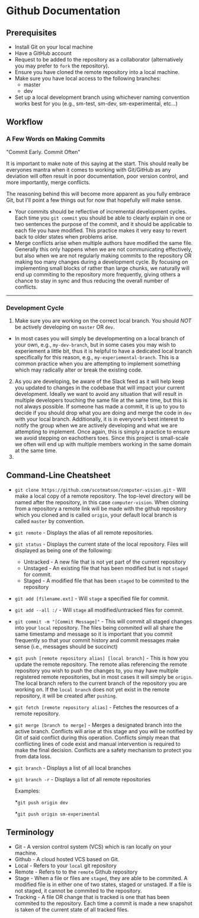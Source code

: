 # Github Documentation

## Prerequisites
* Install Git on your local machine
* Have a GitHub account
* Request to be added to the repository as a collaborator (alternatively you may prefer to `fork` the repository).
* Ensure you have cloned the remote repository into a local machine.
* Make sure you have local access to the following branches:
  * master
  * dev
* Set up a local development branch using whichever naming convention works best for you (e.g., sm-test, sm-dev, sm-experimental, etc...)

## Workflow
### A Few Words on Making Commits
  "Commit Early. Commit Often"
  
  It is important to make note of this saying at the start. This should really be everyones mantra when it comes to working with Git/GitHub as any deviation will often result in poor documentation, poor version control, and more importantly, merge conflicts.
 
  The reasoning behind this will become more apparent as you fully embrace Git, but I'll point a few things out for now that hopefully will make sense.
  
* Your commits should be reflective of incremental development cycles. Each time you `git commit` you should be able to clearly explain in one or two sentences the purpose of the commit, and it should be applicable to each file you have modified. This practice makes it very easy to revert back to older states when problems arise.
* Merge conflicts arise when multiple authors have modified the same file. Generally this only happens when we are not communicating effectively, but also when we are not regularly making commits to the repository OR making too many changes during a development cycle. By focusing on implementing small blocks of rather than large chunks, we naturally will end up commiting to the repository more frequently, giving others a chance to stay in sync and thus reducing the overall number of conflicts.
  
---

### Development Cycle  
1. Make sure you are working on the correct local branch. You should *NOT* be actively developing on `master` OR `dev`.  
  * In most cases you will simply be developmenting on a local branch of your own, e.g., `my-dev-branch`, but in some cases you may wish to experiement a little bit, thus it is helpful to have a dedicated local branch specifically for this reason, e.g., `my-experiemental-branch`. This is a common practice when you are attempting to implement something which may radically alter or break the existing code.
2. As you are developing, be aware of the Slack feed as it will help keep you updated to changes in the codebase that will impact your current development. Ideally we want to avoid any situation that will result in multiple developers touching the same file at the same time, but this is not always possible. If someone has made a commit, it is up to you to decide if you should drop what you are doing and merge the code in `dev` with your local branch. Additionally, it is in everyone's best interest to notify the group when we are actively developing and what we are attempting to implement. Once again, this is simply a practice to ensure we avoid stepping on eachothers toes. Since this project is small-scale we often will end up with multiple members working in the same domain at the same time.
3. 

## Command-Line Cheatsheet
* ```git clone https://github.com/scotmatson/computer-vision.git``` - Will make a local copy of a remote repository. The top-level directory will be named after the repository, in this case `computer-vision`. When cloning from a repository a remote link will be made with the github repository which you cloned and is called `origin`, your default local branch is called `master` by convention.
* ```git remote``` - Displays the alias of all remote repositories.
* ```git status``` - Displays the current state of the local repository. Files will displayed as being one of the following:
  * Untracked - A new file that is not yet part of the current repository
  * Unstaged - An existing file that has been modified but is not `staged` for commit.
  * Staged - A modified file that has been `staged` to be commited to the repository
* ```git add [filename.ext]``` - Will `stage` a specified file for commit.
* ```git add --all :/``` - Will `stage` all modified/untracked files for commit.
* ```git commit -m "[Commit Message]"``` - This will commit all staged changes into your `local` repository. The files being commited will all share the same timestamp and message so it is important that you commit frequently so that your commit history and commit messages make sense (i.e., messages should be succinct)
* ```git push [remote repository alias] [local branch]``` - This is how you update the remote repository. The remote alias referencing the remote repository you wish to push the changes to, you may have multiple registered remote repositories, but in most cases it will simply be `origin`. The local branch refers to the current branch of the repository you are working on. If the `local branch` does not yet exist in the remote repository, it will be created after `pushing`.
* ```git fetch [remote repository alias]``` - Fetches the resources of a remote repository.
* ```git merge [branch to merge]``` - Merges a designated branch into the active branch. Conflicts will arise at this stage and you will be notified by Git of said conflict during this operation. Conflicts simply mean that conflicting lines of code exist and manual intervention is required to make the final decision. Conflicts are a safety mechanism to protect you from data loss.
* ```git branch``` - Displays a list of all local branches
* ```git branch -r``` - Displays a list of all remote repositories
  
  Examples:
  
  *```git push origin dev```

  *```git push origin sm-experimental```

## Terminology
* Git - A version control system (VCS) which is ran locally on your machine.
* Github - A cloud hosted VCS based on Git.
* Local - Refers to your `local` git repository
* Remote - Refers to to the `remote` Github repository
* Stage - When a file or files are `staged`, they are able to be commited. A modified file is in either one of two states, staged or unstaged. If a file is not staged, it cannot be commited to the repository.
* Tracking - A file OR change that is tracked is one that has been commited to the repository. Each time a commit is made a new snapshot is taken of the current state of all tracked files.
